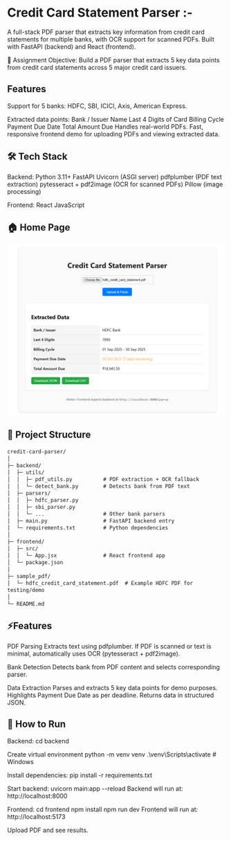 # Credit Card Statement Parser :-
A full-stack PDF parser that extracts key information from credit card statements for multiple banks, with OCR support for scanned PDFs. Built with FastAPI (backend) and React (frontend).

📄 Assignment Objective:
Build a PDF parser that extracts 5 key data points from credit card statements across 5 major credit card issuers.

## Features
Support for 5 banks: HDFC, SBI, ICICI, Axis, American Express.

Extracted data points:
Bank / Issuer Name
Last 4 Digits of Card
Billing Cycle
Payment Due Date
Total Amount Due
Handles real-world PDFs. Fast, responsive frontend demo for uploading PDFs and viewing extracted data.

## 🛠 Tech Stack
Backend:
Python 3.11+
FastAPI
Uvicorn (ASGI server)
pdfplumber (PDF text extraction)
pytesseract + pdf2image (OCR for scanned PDFs)
Pillow (image processing)

Frontend:
React
JavaScript


## 🏠 Home Page
![Home Screenshot](./frontend/public/statement_parser_ui.png)


## 📁 Project Structure
```
credit-card-parser/
│
├─ backend/
│  ├─ utils/
│  │  ├─ pdf_utils.py          # PDF extraction + OCR fallback
│  │  └─ detect_bank.py        # Detects bank from PDF text
│  ├─ parsers/
│  │  ├─ hdfc_parser.py
│  │  ├─ sbi_parser.py
│  │  └─ ...                   # Other bank parsers
│  ├─ main.py                  # FastAPI backend entry
│  └─ requirements.txt         # Python dependencies
│
├─ frontend/
│  ├─ src/
│  │  └─ App.jsx               # React frontend app
│  └─ package.json
│
├─ sample_pdf/
│  └─ hdfc_credit_card_statement.pdf  # Example HDFC PDF for testing/demo
│
└─ README.md
```


## ⚡Features

PDF Parsing
Extracts text using pdfplumber.
If PDF is scanned or text is minimal, automatically uses OCR (pytesseract + pdf2image).

Bank Detection
Detects bank from PDF content and selects corresponding parser.

Data Extraction
Parses and extracts 5 key data points for demo purposes.
Highlights Payment Due Date as per deadline.
Returns data in structured JSON.


## 🚀 How to Run
Backend:
cd backend

Create virtual environment
python -m venv venv
.\venv\Scripts\activate   # Windows

Install dependencies:
pip install -r requirements.txt

Start backend:
uvicorn main:app --reload
Backend will run at: http://localhost:8000

Frontend:
cd frontend
npm install
npm run dev
Frontend will run at: http://localhost:5173

Upload PDF and see results.
